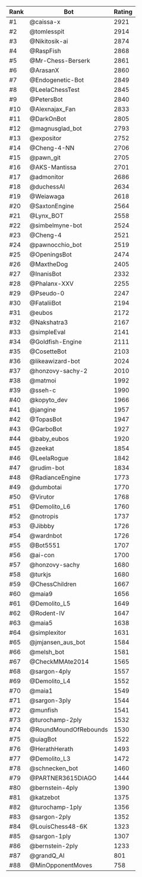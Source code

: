 Rank|Bot|Rating
---|---|---
#1|@caissa-x|2921
#2|@tomlesspit|2914
#3|@Nikitosik-ai|2874
#4|@RaspFish|2868
#5|@Mr-Chess-Berserk|2861
#6|@ArasanX|2860
#7|@Endogenetic-Bot|2849
#8|@LeelaChessTest|2845
#9|@PetersBot|2840
#10|@Alexnajax_Fan|2833
#11|@DarkOnBot|2805
#12|@magnusglad_bot|2793
#13|@expositor|2752
#14|@Cheng-4-NN|2706
#15|@pawn_git|2705
#16|@AKS-Mantissa|2701
#17|@admonitor|2686
#18|@duchessAI|2634
#19|@Weiawaga|2618
#20|@SaxtonEngine|2564
#21|@Lynx_BOT|2558
#22|@simbelmyne-bot|2524
#23|@Cheng-4|2521
#24|@pawnocchio_bot|2519
#25|@OpeningsBot|2474
#26|@MaxtheDog|2405
#27|@InanisBot|2332
#28|@Phalanx-XXV|2255
#29|@Pseudo-0|2247
#30|@FataliiBot|2194
#31|@eubos|2172
#32|@Nakshatra3|2167
#33|@simpleEval|2141
#34|@Goldfish-Engine|2111
#35|@CosetteBot|2103
#36|@likeawizard-bot|2024
#37|@honzovy-sachy-2|2010
#38|@matmoi|1992
#39|@sseh-c|1990
#40|@kopyto_dev|1966
#41|@jangine|1957
#42|@TopasBot|1947
#43|@GarboBot|1927
#44|@baby_eubos|1920
#45|@zeekat|1854
#46|@LeelaRogue|1842
#47|@rudim-bot|1834
#48|@RadianceEngine|1773
#49|@dumbotai|1770
#50|@Virutor|1768
#51|@Demolito_L6|1760
#52|@notropis|1737
#53|@Jibbby|1726
#54|@wardnbot|1726
#55|@Bot5551|1707
#56|@ai-con|1700
#57|@honzovy-sachy|1680
#58|@turkjs|1680
#59|@ChessChildren|1667
#60|@maia9|1656
#61|@Demolito_L5|1649
#62|@Rodent-IV|1647
#63|@maia5|1638
#64|@simplexitor|1631
#65|@jmjansen_aus_bot|1584
#66|@melsh_bot|1581
#67|@CheckMMAte2014|1565
#68|@sargon-4ply|1557
#69|@Demolito_L4|1552
#70|@maia1|1549
#71|@sargon-3ply|1544
#72|@munfish|1541
#73|@turochamp-2ply|1532
#74|@RoundMoundOfRebounds|1530
#75|@uiagBot|1522
#76|@HerathHerath|1493
#77|@Demolito_L3|1472
#78|@schnecken_bot|1460
#79|@PARTNER3615DIAGO|1444
#80|@bernstein-4ply|1390
#81|@katzebot|1375
#82|@turochamp-1ply|1356
#83|@sargon-2ply|1352
#84|@LouisChess48-6K|1323
#85|@sargon-1ply|1307
#86|@bernstein-2ply|1233
#87|@grandQ_AI|801
#88|@MinOpponentMoves|758
